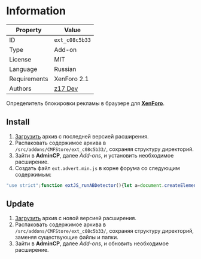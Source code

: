# Information

| Property     | Value                                              |
| ------------ | -------------------------------------------------- |
| ID           | `ext_c08c5b33`                                     |
| Type         | Add-on                                             |
| License      | MIT                                                |
| Language     | Russian                                            |
| Requirements | XenForo 2.1                                        |
| Authors      | [z17 Dev](mailto:mail@z17.dev)                     |

Определитель блокировки рекламы в браузере для [**XenForo**](https://xenforo.com).

## Install

1. [Загрузить](https://github.com/cmfstore/xenforo-adblock-detector/tags) архив с последней версией расширения.
2. Распаковать содержимое архива в `/src/addons/CMFStore/ext_c08c5b33/`, сохраняя структуру директорий.
3. Зайти в **AdminCP**, далее *Add-ons*, и установить необходимое расширение.
3. Создать файл `ext.advert.min.js` в корне форума со следующим содержимым:

```js
"use strict";function extJS_runABDetector(){let a=document.createElement("div");a.id="runABDetector",a.style.display="none",document.body.appendChild(a)}extJS_runABDetector();
```

## Update

1. [Загрузить](https://github.com/cmfstore/xenforo-adblock-detector/tags) архив с новой версией расширения.
2. Распаковать содержимое архива в `/src/addons/CMFStore/ext_c08c5b33/`, сохраняя структуру директорий, заменяя существующие файлы и папки.
3. Зайти в **AdminCP**, далее *Add-ons*, и обновить необходимое расширение.
